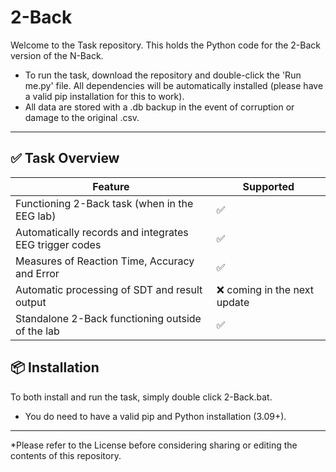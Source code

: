 # 2-Back

Welcome to the Task repository. This holds the Python code for the 2-Back version of the N-Back.

- To run the task, download the repository and double-click the 'Run me.py' file. All dependencies will be automatically installed (please have a valid pip installation for this to work).
- All data are stored with a .db backup in the event of corruption or damage to the original .csv. 

--------------------------------------------------------------------------------------

## ✅ Task Overview

| Feature               | Supported |
|-----------------------|-----------|
| Functioning 2-Back task (when in the EEG lab)  | ✅        |
| Automatically records and integrates EEG trigger codes            | ✅        |
| Measures of Reaction Time, Accuracy and Error            | ✅        |
| Automatic processing of SDT and result output| ❌ coming in the next update        |
| Standalone 2-Back functioning outside of the lab| ✅        |


## 📦 Installation

To both install and run the task, simply double click 2-Back.bat. 
- You do need to have a valid pip and Python installation (3.09+).

--------------------------------------------------------------------------------------


*Please refer to the License before considering sharing or editing the contents of this repository. 

